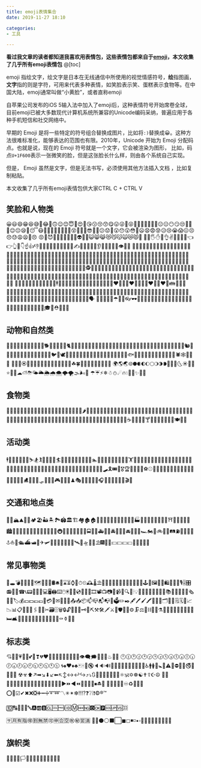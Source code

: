 ```yaml
---
title: emoji表情集合
date: 2019-11-27 18:10

categories:
- 工具

---
```


**看过我文章的读者都知道我喜欢用表情包，这些表情包都来自于[emoji]( https://emojipedia.org/  ' https://emojipedia.org/ ')，本文收集了几乎所有emoji表情包**
@[toc]
<br>

 emoji 指绘文字，绘文字是日本在无线通信中所使用的视觉情感符号，**绘**指图画，**文字**指的则是字符，可用来代表多种表情，如笑脸表示笑、蛋糕表示食物等。在中国大陆，emoji通常叫做“小黄脸”，或者直称emoji

 自苹果公司发布的iOS 5输入法中加入了emoji后，这种表情符号开始席卷全球，目前emoji已被大多数现代计算机系统所兼容的Unicode编码采纳，普遍应用于各种手机短信和社交网络中。

早期的 Emoji 是将一些特定的符号组合替换成图片，比如将`:)`替换成😀。这种方法很难标准化，能够表达的范围也有限。2010年，Unicode 开始为 Emoji 分配码点。也就是说，现在的 Emoji 符号就是一个文字，它会被渲染为图形， 比如，码点`U+1F600`表示一张微笑的脸，但是这张脸长什么样，则由各个系统自己实现。 

但是， Emoji 虽然是文字，但是无法书写，必须使用其他方法插入文档 ，比如复制粘贴。

本文收集了几乎所有emoji表情包供大家CTRL C + CTRL V

## 笑脸和人物类

😀😃😄😁😆😅🤣😂🙂🙃😉😊😇🥰😍🤩😘😗😚😙😋😛😜🤪😝🤑🤗🤭🤫🤔🤐🤨😐😑😶😏😒🙄😬🤥😌😔😪🤤😴😷🤒🤕🤢🤮🤧🥵🥶🥴😵🤯🤠🥳😎🤓🧐😕😟🙁😮😯😲😳🥺😦😧😨😰😥😢😭😱😖😣😞😓😩😫😤😠
😡🤬😈👿💀💩🤡👹👺👻👽👾🤖😺😸😹😻😼😽🙀😿😾💋
👋🤚🖐✋🖖👌✌🤞🤟🤘🤙👈👉👆🖕👇☝👍👎✊👊🤛🤜👏🙌👐🤲🤝🙏✍💅🤳💪🦵🦶👂👃🧠🦷🦴👀👁👅👄
👶🧒👦👧🧑👱👨🧔👨‍🦰👨‍🦱👨‍🦳👨‍🦲👩👩‍🦰👩‍🦱👩‍🦳👩‍🦲👱‍♀️👱‍♂️🧓👴👵🙍🙍‍♂️🙍‍♀️🙎🙎‍♂️🙎‍♀️🙅🙅‍♂️🙅‍♀️🙆🙆‍♂️🙆‍♀️💁💁‍♂️💁‍♀️🙋🙋‍♂️🙋‍♀️🙇🙇‍♂️🙇‍♀️🤦🤦‍♂️🤦‍♀️🤷🤷‍♂️🤷‍♀️👨‍⚕️👩‍⚕️👨‍🎓👩‍🎓👨‍🏫👩‍🏫👨‍⚖️👩‍⚖️👨‍🌾👩‍🌾👨‍🍳👩‍🍳👨‍🔧👩‍🔧👨‍🏭👩‍🏭👨‍💼👩‍💼👨‍🔬👩‍🔬👨‍💻👩‍💻👨‍🎤👩‍🎤👨‍🎨👩‍🎨👨‍✈️👩‍✈️👨‍🚀👩‍🚀👨‍🚒👩‍🚒👮👮‍♂️👮‍♀️🕵🕵️‍♂️🕵️‍♀️💂💂‍♂️💂‍♀️👷👷‍♂️👷‍♀️🤴👸👳👳‍♂️👳‍♀️👲🧕🤵👰🤰🤱👼🎅🤶🦸🦸‍♂️🦸‍♀️🦹🦹‍♂️🦹‍♀️🧙🧙‍♂️🧙‍♀️🧚🧚‍♂️🧚‍♀️🧛🧛‍♂️🧛‍♀️🧜🧜‍♂️🧜‍♀️🧝🧝‍♂️🧝‍♀️🧞🧞‍♂️🧞‍♀️🧟🧟‍♂️🧟‍♀️💆💆‍♂️💆‍♀️💇💇‍♂️💇‍♀️
🚶🚶‍♂️🚶‍♀️🏃🏃‍♂️🏃‍♀️💃🕺🕴👯👯‍♂️👯‍♀️🧖🧖‍♂️🧖‍♀️🧘👭👫👬💏👨‍❤️‍💋‍👨👩‍❤️‍💋‍👩💑👨‍❤️‍👨👩‍❤️‍👩👪👨‍👩‍👦👨‍👩‍👧👨‍👩‍👧‍👦👨‍👩‍👦‍👦👨‍👩‍👧‍👧👨‍👨‍👦👨‍👨‍👧👨‍👨‍👧‍👦👨‍👨‍👦‍👦👨‍👨‍👧‍👧👩‍👩‍👦👩‍👩‍👧👩‍👩‍👧‍👦👩‍👩‍👦‍👦👩‍👩‍👧‍👧👨‍👦👨‍👦‍👦👨‍👧👨‍👧‍👦👨‍👧‍👧👩‍👦👩‍👦‍👦👩‍👧👩‍👧‍👦👩‍👧‍👧🗣
👤👥👣🧳🌂☂🧵🧶👓🕶🥽🥼👔👕👖🧣🧤🧥🧦👗👘👙👚👛👜👝🎒👞👟🥾🥿👠👡👢👑👒🎩🎓🧢⛑💄💍💼



## 动物和自然类

🙈🙉🙊💥💫💦💨🐵🐒🦍🐶🐕🐩🐺🦊🦝🐱🐈🦁🐯🐅🐆🐴🐎🦄🦓🦌🐮🐂🐃🐄🐷🐖🐗🐽🐏🐑🐐🐪🐫🦙🦒🐘🦏🦛🐭🐁🐀🐹🐰🐇🐿🦔🦇🐻🐨🐼🦘🦡🐾🦃🐔🐓🐣🐤🐥🐦🐧🕊🦅🦆🦢🦉🦚🦜🐸🐊🐢🦎🐍🐲🐉🦕🦖🐳🐋🐬🐟🐠🐡🦈🐙🐚🐌🦋🐛🐜🐝🐞🦗🕷🕸🦂🦟🦠
💐🌸💮🏵🌹🥀🌺🌻🌼🌷🌱🌲🌳🌴🌵🌾🌿☘🍀🍁🍂🍃🍄🌰🦀🦞🦐🦑
🌍🌎🌏🌐🌑🌒🌓🌔🌕🌖🌗🌘🌙🌚🌛🌜☀🌝🌞⭐🌟🌠☁⛅⛈🌤🌥🌦🌧🌨🌩🌪🌫🌬🌈
☂☔⚡❄☃⛄☄🔥💧🌊🎄✨🎋🎍



## 食物类

🍇🍈🍉🍊🍋🍌🍍🥭🍎🍏🍐🍑🍒🍓🥝🍅🥥🥑🍆🥔🥕🌽🌶🥒🥬🥦🍄🥜🌰🍞🥐🥖🥨🥯🥞🧀🍖🍗🥩🥓🍔🍟🍕🌭🥪🌮🌯🥙🍳🥘🍲🥣🥗🍿🧂🥫🍱🍘🍙🍚🍛🍜🍝🍠🍢🍣🍤🍥🥮🍡🥟🥠🥡🍦🍧🍨🍩🍪🎂🍰🧁🥧🍫🍬🍭🍮🍯🍼🥛☕🍵🍶🍾🍷🍸🍹🍺🍻🥂🥃🥤🥢🍽🍴🥄



## 活动类

🕴🧗🧗‍♂️🧗‍♀️🏇⛷🏂🏌🏌️‍♂️🏌️‍♀️🏄🏄‍♂️🏄‍♀️🚣🚣‍♂️🚣‍♀️🏊🏊‍♂️🏊‍♀️⛹⛹️‍♂️⛹️‍♀️🏋🏋️‍♂️🏋️‍♀️🚴🚴‍♂️🚴‍♀️🚵🚵‍♂️🚵‍♀️🤸🤸‍♂️🤸‍♀️🤼🤼‍♂️🤼‍♀️🤽🤽‍♂️🤽‍♀️🤾🤾‍♂️🤾‍♀️🤹🤹‍♂️🤹‍♀️🧘🧘‍♂️🧘‍♀️🎪🛹🎗🎟🎫🎖🏆🏅🥇🥈🥉⚽⚾🥎🏀🏐🏈🏉🎾🥏🎳🏏🏑🏒🥍🏓🏸🥊🥋⛳⛸🎣🎽🎿🛷🥌🎯🎱🎮🎰🎲🧩♟🎭🎨🧵🧶🎼🎤🎧🎷🎸🎹🎺🎻🥁🎬🏹



## 交通和地点类

🚣🗾🏔⛰🌋🗻🏕🏖🏜🏝🏞🏟🏛🏗🏘🏚🏠🏡🏢🏣🏤🏥🏦🏨🏩🏪🏫🏬🏭🏯🏰💒🗼🗽⛪🕌🕍⛩🕋⛲⛺🌁🌃🏙🌄🌅🌆🌇🌉🎠🎡🎢🚂🚃🚄🚅🚆🚇🚈🚉🚊🚝🚞🚋🚌🚍🚎🚐🚑🚒🚓🚔🚕🚖🚗🚘🚚🚛🚜🏎🏍🛵🚲🛴🚏🛤⛽🚨🚥🚦🚧⚓⛵🚤🛳⛴🛥🚢✈🛩🛫🛬💺🚁🚟🚠🚡🛰🚀🛸🌠🌌⛱🎆🎇🎑💴💵💶💷🗿🛂🛃🛄🛅



## 常见事物类

💌🕳💣🛀🛌🔪🏺🗺🧭🧱💈🛢🛎🧳⌛⏳⌚⏰⏱⏲🕰🌡⛱🧨🎈🎉🎊🎎🎏🎐🧧🎀🎁🔮🧿🕹🧸🖼🧵🧶🛍📿💎📯🎙🎚🎛📻📱📲☎📞📟📠🔋🔌💻🖥🖨⌨🖱🖲💽💾💿📀🧮🎥🎞📽📺📷📸📹📼🔍🔎🕯💡🔦🏮📔📕📖📗📘📙📚📓📃📜📄📰🗞📑🔖🏷💰💴💵💶💷💸💳🧾✉📧📨📩📤📥📦📫📪📬📭📮🗳✏✒🖋🖊🖌🖍📝📁📂🗂📅📆🗒🗓📇📈📉📊📋📌📍📎🖇📏📐✂🗃🗄🗑🔒🔓🔏🔐🔑🗝🔨⛏⚒🛠🗡⚔🔫🛡🔧🔩⚙🗜⚖🔗⛓🧰🧲⚗🧪🧫🧬🔬🔭📡💉💊🚪🛏🛋🚽🚿🛁🧴🧷🧹🧺🧻🧼🧽🧯🚬⚰⚱🗿🚰



## 标志类

💘💝💖💗💓💞💕💟❣💔❤🧡💛💚💙💜🖤💯💢💬👁️‍🗨️🗯💭💤💮♨💈🛑
🕛🕧🕐🕜🕑🕝🕒🕞🕓🕟🕔🕠🕕🕡🕖🕢🕗🕣🕘🕤🕙🕥🕚🕦
🌀♠♥♦♣🃏🀄🎴🔇🔈🔉🔊📢📣📯🔔🔕🎵🎶🏧🚮🚰♿🚹🚺🚻🚼🚾⚠🚸⛔🚫🚳🚭🚯🚱🚷🔞
☢☣⬆↗➡↘⬇↙⬅↖↕↔↩↪⤴⤵🔃🔄🔙🔚🔛🔜🔝🛐⚛🕉✡☸☯✝☦☪☮
🕎🔯♈♉♊♋♌♍♎♏♐♑♒♓⛎🔀🔁🔂▶⏩◀⏪🔼⏫🔽⏬⏹⏏🎦
🔅🔆📶📳📴♾♻🔱📛🔰⭕✅☑✔✖❌❎➕➖➗➰➿〽✳✴❇‼⁉❓❔❕❗©®™

️🔟🔠🔡🔢🔣🔤🅰🆎🅱🆑🆒🆓ℹ🆔Ⓜ🆕🆖🅾🆗🅿🆘🆙🆚🈁

🈂🈷🈶🈯🉐🈹🈚🈲🉑🈸🈴🈳㊗㊙🈺🈵
🔴🔵⚫⚪⬛⬜◼◻◾◽▪▫🔶🔷🔸🔹🔺🔻💠🔳🔲



## 旗帜类

🏁🚩🎌🏴🏳🏳️‍🌈🏳️‍⚧️🏴‍☠️🏴󠁧󠁢󠁥󠁮󠁧󠁿🏴󠁧󠁢󠁳󠁣󠁴󠁿🏴󠁧󠁢󠁷󠁬󠁳󠁿🏴󠁵󠁳󠁴󠁸󠁿